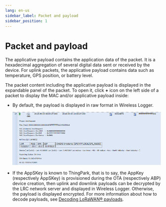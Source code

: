 ```yaml
---
lang: en-us
sidebar_label: Packet and payload
sidebar_position: 1
---
```


# Packet and payload

The applicative payload contains the application data of the packet. It
is a hexadecimal aggregation of several digital data sent or received by
the device. For uplink packets, the applicative payload contains data
such as temperature, GPS position, or battery level.

The packet content including the applicative payload is displayed in the
expandable panel of the packet. To open it, click
**+** icon on the left side of a
packet to display the MAC and/or applicative payload inside:

- By default, the payload is displayed in raw format in Wireless Logger.

  ![](./_images/packet-content-and-application-1.png)

- If the AppSKey is known to ThingPark, that is to say, the AppKey
  (respectively AppSKey) is provisioned during the OTA (respectively
  ABP) device creation, then uplink and downlink payloads can be
  decrypted by the LRC network server and displayed in Wireless Logger.
  Otherwise, the payload is displayed encrypted. For more information
  about how to decode payloads, see [Decoding LoRaWAN®
  payloads](decode-lorawan-payload).
